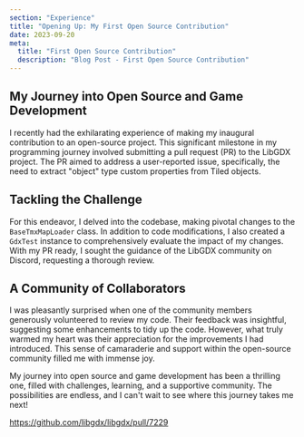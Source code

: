 ```yaml
---
section: "Experience"
title: "Opening Up: My First Open Source Contribution"
date: 2023-09-20
meta: 
  title: "First Open Source Contribution"
  description: "Blog Post - First Open Source Contribution"
---
```


## My Journey into Open Source and Game Development

I recently had the exhilarating experience of making my inaugural contribution to an open-source project. This significant milestone in my programming journey involved submitting a pull request (PR) to the LibGDX project. The PR aimed to address a user-reported issue, specifically, the need to extract "object" type custom properties from Tiled objects.

## Tackling the Challenge

For this endeavor, I delved into the codebase, making pivotal changes to the `BaseTmxMapLoader` class. In addition to code modifications, I also created a `GdxTest` instance to comprehensively evaluate the impact of my changes. With my PR ready, I sought the guidance of the LibGDX community on Discord, requesting a thorough review.

## A Community of Collaborators

I was pleasantly surprised when one of the community members generously volunteered to review my code. Their feedback was insightful, suggesting some enhancements to tidy up the code. However, what truly warmed my heart was their appreciation for the improvements I had introduced. This sense of camaraderie and support within the open-source community filled me with immense joy.

My journey into open source and game development has been a thrilling one, filled with challenges, learning, and a supportive community. The possibilities are endless, and I can't wait to see where this journey takes me next!

<https://github.com/libgdx/libgdx/pull/7229>
